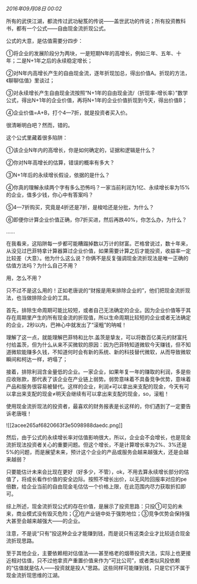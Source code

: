 _2016年09月08日 00:02_

所有的武侠江湖，都流传过武功秘笈的传说——盖世武功的传说；所有投资教科书，都有一个公式——自由现金流折现公式。

公式的大意，是估值需要分四步：  

①将企业的发展阶段分为两块，一是短期N年的高增长，例如三年、五年、十年；二是N+1年之后的永续稳定增长；

②对N年内高增长产生的自由现金流，逐年折现加总，得出价值A。折现的方法，《聊聊估值》里谈过；

③对永续增长产生自由现金流按照“N+1年的自由现金流/（折现率-增长率）”数学公式，得出N+1年的企业价值，再将N+1年的企业价值折现到今天，得出价值B；

④企业价值=A+B，打个4—7折，就是投资者买入价。

很清晰明白吧？然而，错的。

这个公式里藏着很多陷阱：

①该企业N年内的高增长，你是如何确定的，证据和逻辑是什么？

②你对N年高增长的估算，错误的概率有多大？

③N+1年后的永续增长假设，依据的是什么？

④你真的理解永续两个字有多么恐怖吗？一家当前利润为1亿、永续增长率为15%的企业，值多少钱，你心中有答案吗？

⑤4—7折购买，究竟是4折还是7折，是梭哈还是分批，为什么？

⑥即便你计算企业价值正确，你7折买进，然后再跌40%，你怎么办，为什么？

……

在我看来，这陷阱每一步都可能糟蹋掉数以万计的财富。芒格曾说过，数十年来，从没见过巴菲特拿计算器算过企业价值，如果需要计算之后才能投资，收益率一定比较差（大意）。他为什么这么说？你俩不是反复强调现金流折现法是唯一正确的估值方法吗？为什么自己不用？

用，怎么不用？

只不过不是这么用的！正如老唐说的“财报是用来排除企业的”，他们把现金流折现法，也当做排除企业的工具。

首先，排除生命周期可能比较短，或者自己无法确定的企业。因为企业价值等于其存在周期里产生的所有现金流的折现值，所以生命周期比较短的企业或者无法确定的企业，2秒以内，巴神心中就发出了“滚粗”的呐喊！

理解了这一点，就能理解巴菲特和比尔.盖茨是挚友，可以将数百亿美元的财富托付给盖茨，但为什么从来不买微软的原因：因为巴菲特知道微软今天赚钱，但不知道微软能赚多久钱，不知道何时会有新的系统、新的科技替代微软，从而导致微软瞬间和柯达一样，坍塌了；

接着，排除利润含金量低的企业。一家企业，如果年复一年的赚取的利润，多是些应收账款，那代表了该企业在产业链上弱势。弱势意味着不具备竞争优势，意味着产品和服务很容易被替代。这样的企业，利润≠可以拿出来支配的现金，今天有可以拿出来支配的现金≠明天会继续有可以拿出来支配的现金，so，滚粗！

使用现金流折现法的投资者，最喜欢的财务报表是长这样的，你们遇到了一定要告诉老唐哦！

![[2acee265af6820663f3e5098988daedc.png]]

然后，由于公式的永续增长率对估值影响很大，所以，企业会不会增长，也是现金流折现法投资者关心的重要问题。但这个增长，不是计算增长率为2%、3%还是5%的问题，而是展望未来，预计这个企业的产品或服务会越来越强大，还是会越来越弱？

只要能估计未来会比现在更好（好多少，不管），ok，不用去算永续增长部分的估值了，将成长看作价值的安全边际。按照不增长出价，以无风险回报率对应的pe倍数，给企业当前的自由现金毛估估一个价格上限，在此范围内尽力获取折扣即可。

综上所述，现金流折现公式的存在价值，是展示了投资思路：只投①可见的未来，商业模式没有毁灭危险；②在产业链中处于强势地位；③竞争优势会保持强大甚至会越来越强大——的企业。

注意，不是说“只有”投这种企业才能赚到钱，而是说只有这类企业才比较适合现金流折现思路。

至于其他企业，主要依赖相对估值法——甚至格老的烟蒂投资大法，实际上也更接近相对估值，只不过他拿资产重置价值来作为“可比公司”，或者类似风投依赖的“估值就是估人——投资就是投人”思路。这些同样可能赚到钱，只是它们不属于现金流折现思维的江湖。